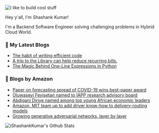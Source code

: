 ![I like to build cool stuff](https://res.cloudinary.com/dt8g3rhcy/image/upload/v1595929574/i_like_to_build_cool_shit._1_nzbwjh.png)

Hey y'all, I'm Shashank Kumar! 

I'm a Backend Software Engineer solving challenging problems in Hybrid Cloud World.

### 📕 My Latest Blogs
<!-- BLOG-POST-LIST:START -->
- [The habit of writing efficient code](https://medium.com/@ishashankkumar/the-habit-of-writing-efficient-code-153b05f04269?source=rss-d24dda280d5f------2)
- [A trip to the Library can help reduce recurring bills.](https://medium.com/swlh/a-trip-to-the-library-can-help-reduce-recurring-bills-23bca495cdf5?source=rss-d24dda280d5f------2)
- [The Magic Behind One-Line Expressions in Python](https://medium.com/swlh/the-magic-behind-one-line-expressions-in-python-816c10180c5c?source=rss-d24dda280d5f------2)
<!-- BLOG-POST-LIST:END -->

### 📕 Blogs by Amazon
<!-- AMAZON-BLOG-POST-LIST:START -->
- [Paper on forecasting spread of COVID-19 wins best-paper award](https://www.amazon.science/blog/paper-on-forecasting-spread-of-covid-19-wins-best-paper-award)
- [Oluwaseyi Feyisetan named to IAPP research advisory board](https://www.amazon.science/latest-news/oluwaseyi-feyisetan-named-to-iapp-research-advisory-board)
- [Abdigani Diriye named among top young African economic leaders](https://www.amazon.science/latest-news/abdigani-diriye-named-among-top-young-african-economic-leaders)
- [Amazon, MIT team up to add driver know-how to delivery-routing models](https://www.amazon.science/blog/amazon-mit-team-up-to-add-driver-know-how-to-delivery-routing-models)
- [Growing generative adversarial networks, layer by layer](https://www.amazon.science/blog/growing-generative-adversarial-networks-layer-by-layer)
<!-- AMAZON-BLOG-POST-LIST:END -->



<img align="center" alt="iShashankKumar's Github Stats" src="https://github-readme-stats.vercel.app/api?username=ishashankkumar&show_icons=true&hide_border=true" />
